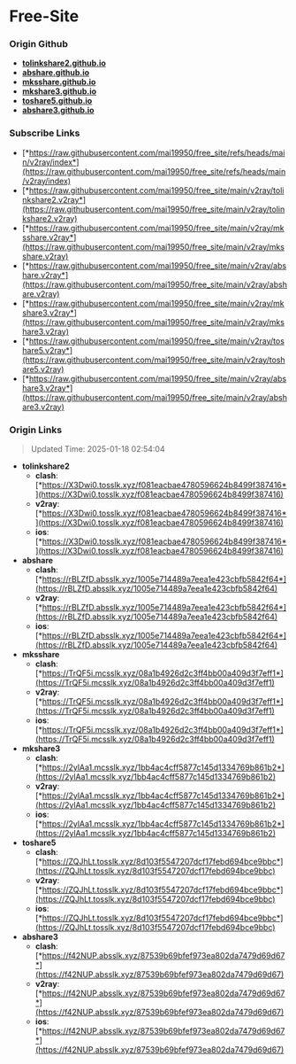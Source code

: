 # Free-Site

### Origin Github

- [**tolinkshare2.github.io**](https://github.com/tolinkshare2/tolinkshare2.github.io)
- [**abshare.github.io**](https://github.com/abshare/abshare.github.io)
- [**mksshare.github.io**](https://github.com/mksshare/mksshare.github.io)
- [**mkshare3.github.io**](https://github.com/mkshare3/mkshare3.github.io)
- [**toshare5.github.io**](https://github.com/toshare5/toshare5.github.io)
- [**abshare3.github.io**](https://github.com/abshare3/abshare3.github.io)

### Subscribe Links

- [*https://raw.githubusercontent.com/mai19950/free_site/refs/heads/main/v2ray/index*](https://raw.githubusercontent.com/mai19950/free_site/refs/heads/main/v2ray/index)
- [*https://raw.githubusercontent.com/mai19950/free_site/main/v2ray/tolinkshare2.v2ray*](https://raw.githubusercontent.com/mai19950/free_site/main/v2ray/tolinkshare2.v2ray)
- [*https://raw.githubusercontent.com/mai19950/free_site/main/v2ray/mksshare.v2ray*](https://raw.githubusercontent.com/mai19950/free_site/main/v2ray/mksshare.v2ray)
- [*https://raw.githubusercontent.com/mai19950/free_site/main/v2ray/abshare.v2ray*](https://raw.githubusercontent.com/mai19950/free_site/main/v2ray/abshare.v2ray)
- [*https://raw.githubusercontent.com/mai19950/free_site/main/v2ray/mkshare3.v2ray*](https://raw.githubusercontent.com/mai19950/free_site/main/v2ray/mkshare3.v2ray)
- [*https://raw.githubusercontent.com/mai19950/free_site/main/v2ray/toshare5.v2ray*](https://raw.githubusercontent.com/mai19950/free_site/main/v2ray/toshare5.v2ray)
- [*https://raw.githubusercontent.com/mai19950/free_site/main/v2ray/abshare3.v2ray*](https://raw.githubusercontent.com/mai19950/free_site/main/v2ray/abshare3.v2ray)

### Origin Links

> Updated Time: 2025-01-18 02:54:04

- **tolinkshare2**
  - **clash**: [*https://X3Dwi0.tosslk.xyz/f081eacbae4780596624b8499f387416*](https://X3Dwi0.tosslk.xyz/f081eacbae4780596624b8499f387416)
  - **v2ray**: [*https://X3Dwi0.tosslk.xyz/f081eacbae4780596624b8499f387416*](https://X3Dwi0.tosslk.xyz/f081eacbae4780596624b8499f387416)
  - **ios**: [*https://X3Dwi0.tosslk.xyz/f081eacbae4780596624b8499f387416*](https://X3Dwi0.tosslk.xyz/f081eacbae4780596624b8499f387416)
- **abshare**
  - **clash**: [*https://rBLZfD.absslk.xyz/1005e714489a7eea1e423cbfb5842f64*](https://rBLZfD.absslk.xyz/1005e714489a7eea1e423cbfb5842f64)
  - **v2ray**: [*https://rBLZfD.absslk.xyz/1005e714489a7eea1e423cbfb5842f64*](https://rBLZfD.absslk.xyz/1005e714489a7eea1e423cbfb5842f64)
  - **ios**: [*https://rBLZfD.absslk.xyz/1005e714489a7eea1e423cbfb5842f64*](https://rBLZfD.absslk.xyz/1005e714489a7eea1e423cbfb5842f64)
- **mksshare**
  - **clash**: [*https://TrQF5i.mcsslk.xyz/08a1b4926d2c3ff4bb00a409d3f7eff1*](https://TrQF5i.mcsslk.xyz/08a1b4926d2c3ff4bb00a409d3f7eff1)
  - **v2ray**: [*https://TrQF5i.mcsslk.xyz/08a1b4926d2c3ff4bb00a409d3f7eff1*](https://TrQF5i.mcsslk.xyz/08a1b4926d2c3ff4bb00a409d3f7eff1)
  - **ios**: [*https://TrQF5i.mcsslk.xyz/08a1b4926d2c3ff4bb00a409d3f7eff1*](https://TrQF5i.mcsslk.xyz/08a1b4926d2c3ff4bb00a409d3f7eff1)
- **mkshare3**
  - **clash**: [*https://2ylAa1.mcsslk.xyz/1bb4ac4cff5877c145d1334769b861b2*](https://2ylAa1.mcsslk.xyz/1bb4ac4cff5877c145d1334769b861b2)
  - **v2ray**: [*https://2ylAa1.mcsslk.xyz/1bb4ac4cff5877c145d1334769b861b2*](https://2ylAa1.mcsslk.xyz/1bb4ac4cff5877c145d1334769b861b2)
  - **ios**: [*https://2ylAa1.mcsslk.xyz/1bb4ac4cff5877c145d1334769b861b2*](https://2ylAa1.mcsslk.xyz/1bb4ac4cff5877c145d1334769b861b2)
- **toshare5**
  - **clash**: [*https://ZQJhLt.tosslk.xyz/8d103f5547207dcf17febd694bce9bbc*](https://ZQJhLt.tosslk.xyz/8d103f5547207dcf17febd694bce9bbc)
  - **v2ray**: [*https://ZQJhLt.tosslk.xyz/8d103f5547207dcf17febd694bce9bbc*](https://ZQJhLt.tosslk.xyz/8d103f5547207dcf17febd694bce9bbc)
  - **ios**: [*https://ZQJhLt.tosslk.xyz/8d103f5547207dcf17febd694bce9bbc*](https://ZQJhLt.tosslk.xyz/8d103f5547207dcf17febd694bce9bbc)
- **abshare3**
  - **clash**: [*https://f42NUP.absslk.xyz/87539b69bfef973ea802da7479d69d67*](https://f42NUP.absslk.xyz/87539b69bfef973ea802da7479d69d67)
  - **v2ray**: [*https://f42NUP.absslk.xyz/87539b69bfef973ea802da7479d69d67*](https://f42NUP.absslk.xyz/87539b69bfef973ea802da7479d69d67)
  - **ios**: [*https://f42NUP.absslk.xyz/87539b69bfef973ea802da7479d69d67*](https://f42NUP.absslk.xyz/87539b69bfef973ea802da7479d69d67)
